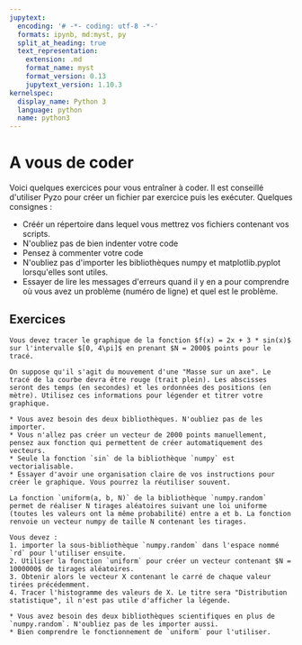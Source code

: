 ```yaml
---
jupytext:
  encoding: '# -*- coding: utf-8 -*-'
  formats: ipynb, md:myst, py
  split_at_heading: true
  text_representation:
    extension: .md
    format_name: myst
    format_version: 0.13
    jupytext_version: 1.10.3
kernelspec:
  display_name: Python 3
  language: python
  name: python3
---
```


# A vous de coder
Voici quelques exercices pour vous entraîner à coder. Il est conseillé d'utiliser Pyzo pour créer un fichier par exercice puis les exécuter. Quelques consignes :
* Créér un répertoire dans lequel vous mettrez vos fichiers contenant vos scripts.
* N'oubliez pas de bien indenter votre code
* Pensez à commenter votre code
* N'oubliez pas d'importer les bibliothèques numpy et matplotlib.pyplot lorsqu'elles sont utiles.
* Essayer de lire les messages d'erreurs quand il y en a pour comprendre où vous avez un problème (numéro de ligne) et quel est le problème.

## Exercices

```{admonition} Exercice 1
Vous devez tracer le graphique de la fonction $f(x) = 2x + 3 * sin(x)$ sur l'intervalle $[0, 4\pi]$ en prenant $N = 2000$ points pour le tracé.

On suppose qu'il s'agit du mouvement d'une "Masse sur un axe". Le tracé de la courbe devra être rouge (trait plein). Les abscisses seront des temps (en secondes) et les ordonnées des positions (en mètre). Utilisez ces informations pour légender et titrer votre graphique.
```

```{toggle} Quelques indices pour s'organiser
* Vous avez besoin des deux bibliothèques. N'oubliez pas de les importer.
* Vous n'allez pas créer un vecteur de 2000 points manuellement, pensez aux fonction qui permettent de créer automatiquement des vecteurs.
* Seule la fonction `sin` de la bibliothèque `numpy` est vectorialisable.
* Essayer d'avoir une organisation claire de vos instructions pour créer le graphique. Vous pourrez la réutiliser souvent.
```


```{admonition} Exercice 2
La fonction `uniform(a, b, N)` de la bibliothèque `numpy.random` permet de réaliser N tirages aléatoires suivant une loi uniforme (toutes les valeurs ont la même probabilité) entre a et b. La fonction renvoie un vecteur numpy de taille N contenant les tirages.

Vous devez :
1. importer la sous-bibliothèque `numpy.random` dans l'espace nommé `rd` pour l'utiliser ensuite.
2. Utiliser la fonction `uniform` pour créer un vecteur contenant $N = 1000000$ de tirages aléatoires.
3. Obtenir alors le vecteur X contenant le carré de chaque valeur tirées précédemment.
4. Tracer l'histogramme des valeurs de X. Le titre sera "Distribution statistique", il n'est pas utile d'afficher la légende.

```

```{toggle} Quelques indices pour s'organiser
* Vous avez besoin des deux bibliothèques scientifiques en plus de `numpy.random`. N'oubliez pas de les importer aussi.
* Bien comprendre le fonctionnement de `uniform` pour l'utiliser.
```
